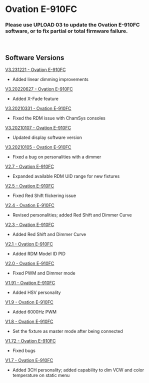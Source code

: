 # Ovation E-910FC

### Please use UPLOAD 03 to update the Ovation E-910FC software, or to fix partial or total firmware failure.

&nbsp;

## Software Versions

[V3.231221 - Ovation E-910FC](https://github.com/Chauvet-Pro/OVATIONE910FC/blob/4920fbc41b2c9882c4e172754b22ff45f76e64dd/Firmware/V3.231221.zip)
- Added linear dimming improvements

[V3.20220627 - Ovation E-910FC](https://github.com/Chauvet-Pro/OVATIONE910FC/blob/32e09c98f0a0827411e690f80c0bbf9fb8ba9b8b/Firmware/V3.20220627.zip)
- Added X-Fade feature

[V3.20210331 - Ovation E-910FC](https://github.com/Chauvet-Pro/OVATIONE910FC/blob/32e09c98f0a0827411e690f80c0bbf9fb8ba9b8b/Firmware/V3.20210331.zip)
- Fixed the RDM issue with ChamSys consoles

[V3.20210107 - Ovation E-910FC](https://github.com/Chauvet-Pro/OVATIONE910FC/blob/32e09c98f0a0827411e690f80c0bbf9fb8ba9b8b/Firmware/V3.20210107.zip)
- Updated display software version

[V3.20210105 - Ovation E-910FC](https://github.com/Chauvet-Pro/OVATIONE910FC/blob/32e09c98f0a0827411e690f80c0bbf9fb8ba9b8b/Firmware/V3.20210105.zip)
- Fixed a bug on personalities with a dimmer

[V2.7 - Ovation E-910FC](https://github.com/Chauvet-Pro/OVATIONE910FC/blob/32e09c98f0a0827411e690f80c0bbf9fb8ba9b8b/Firmware/V2.7.zip)
- Expanded available RDM UID range for new fixtures

[V2.5 - Ovation E-910FC](https://github.com/Chauvet-Pro/OVATIONE910FC/blob/32e09c98f0a0827411e690f80c0bbf9fb8ba9b8b/Firmware/V2.5.zip)
- Fixed Red Shift flickering issue

[V2.4 - Ovation E-910FC](https://github.com/Chauvet-Pro/OVATIONE910FC/blob/32e09c98f0a0827411e690f80c0bbf9fb8ba9b8b/Firmware/V2.4.zip)
- Revised personalities; added Red Shift and Dimmer Curve

[V2.3 - Ovation E-910FC](https://github.com/Chauvet-Pro/OVATIONE910FC/blob/32e09c98f0a0827411e690f80c0bbf9fb8ba9b8b/Firmware/V2.3.zip)
- Added Red Shift and Dimmer Curve

[V2.1 - Ovation E-910FC](https://github.com/Chauvet-Pro/OVATIONE910FC/blob/32e09c98f0a0827411e690f80c0bbf9fb8ba9b8b/Firmware/V2.1.zip)
- Added RDM Model ID PID

[V2.0 - Ovation E-910FC](https://github.com/Chauvet-Pro/OVATIONE910FC/blob/32e09c98f0a0827411e690f80c0bbf9fb8ba9b8b/Firmware/V2.0.zip)
- Fixed PWM and Dimmer mode

[V1.91 - Ovation E-910FC](https://github.com/Chauvet-Pro/OVATIONE910FC/blob/32e09c98f0a0827411e690f80c0bbf9fb8ba9b8b/Firmware/V1.91.zip)
- Added HSV personality

[V1.9 - Ovation E-910FC](https://github.com/Chauvet-Pro/OVATIONE910FC/blob/32e09c98f0a0827411e690f80c0bbf9fb8ba9b8b/Firmware/V1.9.zip)
- Added 6000Hz PWM

[V1.8 - Ovation E-910FC](https://github.com/Chauvet-Pro/OVATIONE910FC/blob/32e09c98f0a0827411e690f80c0bbf9fb8ba9b8b/Firmware/V1.8.zip)
- Set the fixture as master mode after being connected

[V1.72 - Ovation E-910FC](https://github.com/Chauvet-Pro/OVATIONE910FC/blob/32e09c98f0a0827411e690f80c0bbf9fb8ba9b8b/Firmware/V1.72.zip)
- Fixed bugs

[V1.7 - Ovation E-910FC](https://github.com/Chauvet-Pro/OVATIONE910FC/blob/32e09c98f0a0827411e690f80c0bbf9fb8ba9b8b/Firmware/V1.7.zip)
- Added 3CH personality; added capability to dim VCW and color temperature on static menu
